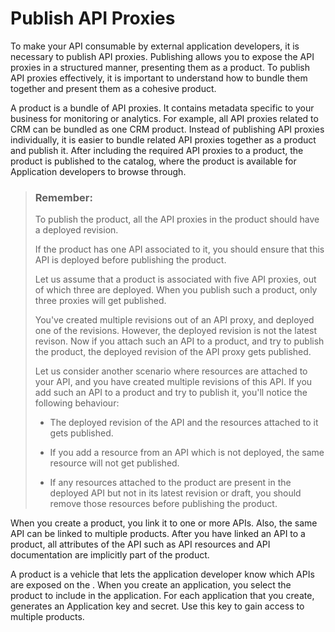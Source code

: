 <!-- loio75a4a11ed5294ec89b69fb40dba36308 -->

# Publish API Proxies

To make your API consumable by external application developers, it is necessary to publish API proxies. Publishing allows you to expose the API proxies in a structured manner, presenting them as a product. To publish API proxies effectively, it is important to understand how to bundle them together and present them as a cohesive product.



A product is a bundle of API proxies. It contains metadata specific to your business for monitoring or analytics. For example, all API proxies related to CRM can be bundled as one CRM product. Instead of publishing API proxies individually, it is easier to bundle related API proxies together as a product and publish it. After including the required API proxies to a product, the product is published to the catalog, where the product is available for Application developers to browse through.

> ### Remember:  
> To publish the product, all the API proxies in the product should have a deployed revision.
> 
> If the product has one API associated to it, you should ensure that this API is deployed before publishing the product.
> 
> Let us assume that a product is associated with five API proxies, out of which three are deployed. When you publish such a product, only three proxies will get published.
> 
> You've created multiple revisions out of an API proxy, and deployed one of the revisions. However, the deployed revision is not the latest revison. Now if you attach such an API to a product, and try to publish the product, the deployed revision of the API proxy gets published.
> 
> Let us consider another scenario where resources are attached to your API, and you have created multiple revisions of this API. If you add such an API to a product and try to publish it, you'll notice the following behaviour:
> 
> -   The deployed revision of the API and the resources attached to it gets published.
> 
> -   If you add a resource from an API which is not deployed, the same resource will not get published.
> 
> -   If any resources attached to the product are present in the deployed API but not in its latest revision or draft, you should remove those resources before publishing the product.

When you create a product, you link it to one or more APIs. Also, the same API can be linked to multiple products. After you have linked an API to a product, all attributes of the API such as API resources and API documentation are implicitly part of the product.

A product is a vehicle that lets the application developer know which APIs are exposed on the . When you create an application, you select the product to include in the application. For each application that you create, generates an Application key and secret. Use this key to gain access to multiple products.

